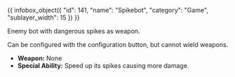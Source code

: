 {{ infobox_object({
	"id": 141,
	"name": "Spikebot",
	"category": "Game",
	"sublayer_width": 15
}) }}

Enemy bot with dangerous spikes as weapon.

Can be configured with the configuration button, but cannot wield weapons.

- **Weapon:** None
- **Special Ability:** Speed up its spikes causing more damage.